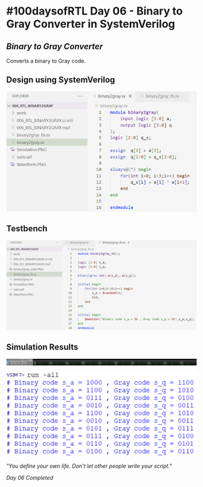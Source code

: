 # #100daysofRTL Day 06 - Binary to Gray Converter in SystemVerilog
## _Binary to Gray Converter_

Converts a binary to Gray code.

## Design using SystemVerilog

<p align="center">
   <img alt="bin2graycode" title="bin2gray" src="https://raw.githubusercontent.com/Marcotronics/100daysofRTL/main/006_RTL_BINARY2GRAY/images/binary2gray_code.PNG" width="550">
</p>

## Testbench

<p align="center">
   <img alt="bin2gray_tb" title="bin2gray" src="https://raw.githubusercontent.com/Marcotronics/100daysofRTL/main/006_RTL_BINARY2GRAY/images/binary2gray_tb.PNG" width="950">
</p>

## Simulation Results

<p align="center">
   <img alt="waveformbin2gray" title="bin2gray" src="https://raw.githubusercontent.com/Marcotronics/100daysofRTL/main/006_RTL_BINARY2GRAY/images/Waveform.PNG" width="1150">
</p>

<p align="center">
   <img alt="simubin2gray" title="bin2gray" src="https://raw.githubusercontent.com/Marcotronics/100daysofRTL/main/006_RTL_BINARY2GRAY/images/Simulation.PNG" width=" 650">
</p>

_"You define your own life. Don't let other people write your script."_

*Day 06 Completed*

